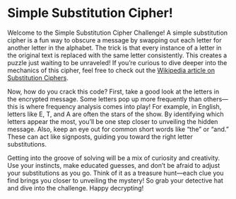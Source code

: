 # Simple Substitution Cipher!
Welcome to the Simple Substitution Cipher Challenge! A simple substitution cipher is a fun way to obscure a message by swapping out each letter for another letter in the alphabet. The trick is that every instance of a letter in the original text is replaced with the same letter consistently. This creates a puzzle just waiting to be unraveled! If you’re curious to dive deeper into the mechanics of this cipher, feel free to check out the [Wikipedia article on Substitution Ciphers](https://en.wikipedia.org/wiki/Substitution_cipher).

Now, how do you crack this code? First, take a good look at the letters in the encrypted message. Some letters pop up more frequently than others—this is where frequency analysis comes into play! For example, in English, letters like E, T, and A are often the stars of the show. By identifying which letters appear the most, you’ll be one step closer to unveiling the hidden message. Also, keep an eye out for common short words like “the” or “and.” These can act like signposts, guiding you toward the right letter substitutions.

Getting into the groove of solving will be a mix of curiosity and creativity. Use your instincts, make educated guesses, and don’t be afraid to adjust your substitutions as you go. Think of it as a treasure hunt—each clue you find brings you closer to unveiling the mystery! So grab your detective hat and dive into the challenge. Happy decrypting!
